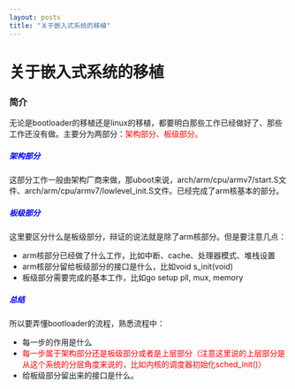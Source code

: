 ```yaml
---
layout: posts
title: "关于嵌入式系统的移植"
---
```


# 关于嵌入式系统的移植
### 简介
无论是bootloader的移植还是linux的移植，都要明白那些工作已经做好了、那些工作还没有做。主要分为两部分：<font color="red">架构部分、板级部分。</font>
##### <font color="blue">架构部分</font>
这部分工作一般由架构厂商来做，那uboot来说，arch/arm/cpu/armv7/start.S文件、arch/arm/cpu/armv7/lowlevel_init.S文件。已经完成了arm核基本的部分。
##### <font color="blue">板级部分</font>
这里要区分什么是板级部分，辩证的说法就是除了arm核部分。但是要注意几点：

* arm核部分已经做了什么工作，比如中断、cache、处理器模式、堆栈设置
* arm核部分留给板级部分的接口是什么，比如void s_init(void)
* 板级部分需要完成的基本工作，比如go setup pll, mux, memory

##### <font color="blue">总结</font>
所以要弄懂bootloader的流程，熟悉流程中：

* 每一步的作用是什么
* <font color="red">每一步属于架构部分还是板级部分或者是上层部分（注意这里说的上层部分是从这个系统的分层角度来说的，比如内核的调度器初始化sched_init()）</font>
* 给板级部分留出来的接口是什么。